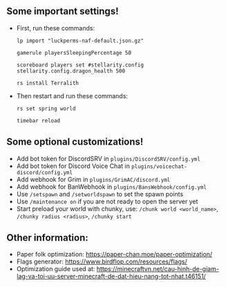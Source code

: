 ## Some important settings!
- First, run these commands:
  ```
  lp import "luckperms-naf-default.json.gz"
  ```
  ```
  gamerule playersSleepingPercentage 50
  ```
  ```
  scoreboard players set #stellarity.config stellarity.config.dragon_health 500
  ```
  ```
  rs install Terralith
  ```
- Then restart and run these commands:
  ```
  rs set spring world
  ```
  ```
  timebar reload
  ```

## Some optional customizations!
- Add bot token for DiscordSRV in `plugins/DiscordSRV/config.yml`
- Add bot token for Discord Voice Chat in `plugins/voicechat-discord/config.yml`
- Add webhook for Grim in `plugins/GrimAC/discord.yml`
- Add webhook for BanWebhook in `plugins/BansWebhook/config.yml`
- Use `/setspawn` and `/setworldspawn` to set the spawn points
- Use `/maintenance on` if you are not ready to open the server yet
- Start preload your world with chunky, use: `/chunk world <world_name>`, `/chunky radius <radius>`, `/chunky start`

## Other information:
- Paper folk optimization: https://paper-chan.moe/paper-optimization/
- Flags generator: https://www.birdflop.com/resources/flags/
- Optimization guide used at: https://minecraftvn.net/cau-hinh-de-giam-lag-va-toi-uu-server-minecraft-de-dat-hieu-nang-tot-nhat.t46151/
